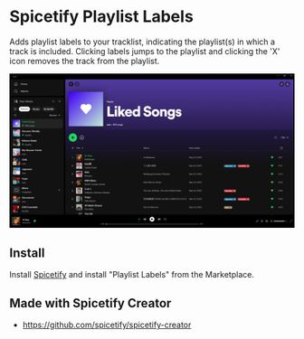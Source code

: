 # Spicetify Playlist Labels

Adds playlist labels to your tracklist, indicating the playlist(s) in which a track is included. Clicking labels jumps to the playlist and clicking the 'X' icon removes the track from the playlist.

![Screenshot](screenshot.png)

## Install
Install [Spicetify](https://spicetify.app) and install "Playlist Labels" from the Marketplace.

## Made with Spicetify Creator
- https://github.com/spicetify/spicetify-creator